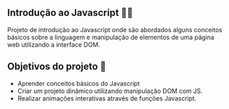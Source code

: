 ## Introdução ao Javascript 👨‍💻

Projeto de introdução ao Javascript onde são abordados alguns conceitos básicos sobre a linguagem e manipulação de elementos de uma página web utilizando a interface DOM.

## Objetivos do projeto :rocket:

- Aprender conceitos básicos do Javascript
- Criar um projeto dinâmico utilizando manipulação DOM com JS.
- Realizar animações interativas através de funções Javascript.

